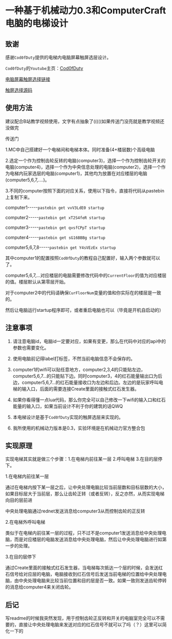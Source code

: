 # 一种基于机械动力0.3和ComputerCraft电脑的电梯设计
## 致谢
感谢`Cod0fDuty`提供的电梯内电脑屏幕触屏选层设计。

`Cod0fDuty`的`Youtube`主页：[Cod0fDuty](https://www.youtube.com/@Cod0fDuty)

[电脑屏幕触屏选择链接](https://www.youtube.com/watch?v=W4ss9UTc0bg)

[触屏选择源码](https://pastebin.com/vvV3LdE0)

## 使用方法
建议配合B站教学视频使用，文字有点抽象了(((((如果传送门没亮就是教学视频还没做完

传送门

1.MC中自己搭建好一个电梯间和电梯本体。同时准备(4+楼层数)个高级电脑

2.选定一个作为控制齿轮反转的电脑(computer3)，选择一个作为控制齿轮开关的电脑(computer4)，选择一个作为中央信息处理的电脑(computer2)，选择一个作为电梯内玩家选层的电脑(computer1)，其他均为放置在对应楼层的电脑(computer5,6,7,....)。

3.不同的computer按照下面的对应关系，使用以下指令，直接将代码从pastebin上复制下来。

computer1-----`pastebin get vvV3LdE0 startup`

computer2-----`pastebin get xT2S4feR startup`

computer3-----`pastebin get qvsfCPpT startup`

computer4-----`pastebin get sG16BBBg startup`

computer5,6,7,8-----`pastebin get Y4sVEzEx startup`

其中computer1的配置按照`Cod0fDuty`的教程自己配置好，输入两个参数就可以了。

computer5,6,7,...对应楼层的电脑需要修改代码中的`CurrentFloor`的值为对应楼层的值。楼层默认从第零层开始。

对于computer2中的代码请确保`CurFloorNum`变量的值和你实际在的楼层是一致的。

然后让电脑运行startup程序即可，或者重启电脑也可以（毕竟是开机自启动的）

## 注意事项
1. 请注意电脑id，电脑id一定要对应，如果有变更，那么在代码中对应的api中的参数也需要变化。

2. 使用电脑前记得label打标签，不然当前电脑信息不会保存的。

3. computer1的wifi可以贴任意地方，computer2,3,4的只能贴左边，computer5,6,7...的只能贴下边。同时computer3，4的红石能量输出口为后边，computer5,6,7...的红石能量接收口为左边和后边。左边的是玩家呼叫电梯的输入口，后面的需要连接Create里面的接触式红石发生器。

4. 如果你看得懂一点lua代码，那么你完全可以自己修改一下wifi的输入口和红石能量的输入口，如果当前设计不利于你的建筑的话QWQ

5. 本电梯设计是基于`Cod0fDuty`实现的触屏选层来实现的。

6. 我所使用的机械动力版本是0.3，实验环境是在机械动力官方整合包

## 实现原理
实现电梯其实就是做三个步骤：1.在电梯内前往某一层 2.呼叫电梯 3.在目的层停下。

1.在电梯内前往某一层

通过在电梯内按下某一层之后，让中央处理电脑比较当前层数和目标层数的大小，如果目标层大于当前层，那么让齿轮正转（或者反转），反之亦然，从而实现电梯向目的层前进

中央处理电脑通过rednet发送消息给computer3从而控制齿轮的正反转

2.在电梯外呼叫电梯

类似于在电梯内前往某一层的过程，只不过不是computer1发送消息给中央处理电脑，而是对应楼层的电脑发送消息给中央处理电脑，然后让中央处理电脑进行如第一步的处理。

3.在目的层停下

通过Create里面的接触式红石发生器，当电梯每次抵达一个层的时候，会发送红石信号给对应层的电脑，电脑接收到红石信号后发送当前电梯的位置给中央处理电脑，由中央处理电脑来比较当前位置和目的层是否一致。如果一致则发送齿轮停转的消息给computer4来关闭齿轮。

## 后记

写readme的时候我突然发现，用于控制齿轮正反转和开关的电脑室完全可以不需要的，直接让中央处理电脑来发送对应的红石信号不就可以了吗（？）这里可以简化一下的
